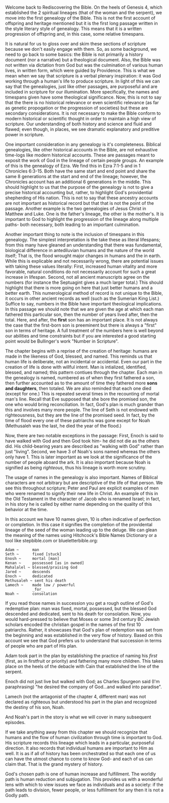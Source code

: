 Welcome back to Rediscovering the Bible.
On the heels of Genesis 4, which established the 2 spiritual lineages (that of the woman and the serpent), we move into the first genealogy of the Bible.
This is not the first account of offspring and heritage mentioned but it is the first long passage written in the style literary style of genealogy.
This means that it is a written progression of offspring and, in this case, some relative timespans.

It is natural for us to gloss over and skim these sections of scripture because we don't easily engage with them.
So, as some background, we need to go back to some basics: the Bible is not primarily a history document (nor a narrative) but a theological document.
Also, the Bible was not written via dictation from God but was the culmination of various human lives, in written form, which were guided by Providence.
This is what we mean when we say that scripture is a verbal plenary inspiration: it was God working through a human's life to produce scripture.
In light of this we can say that the genealogies, just like other passages, are purposeful and are included in scripture for our illumination.
More specifically, the names and timespans given have some theological significance.
Now, this is not to say that the there is no historical relevance or even scientific relevance (as far as genetic propogation or the progression of societies) but these are secondary considerations.
It is not necessary to make the Bible conform to modern historical or scientific thought in order to maintain a high view of scripture.
Our understanding of both history and science and fluid and flawed; even though, in places, we see dramatic explanatory and preditive power in scripture.

One important consideration in any genealogy is it's completeness.
Biblical genealogies, like other historical accounts in the Bible, are not exhaustive time-logs like modern historical accounts.
These are passages meant to exposit the work of God in the lineage of certain people groups.
An example of this is the genealogy of Ezra.
We find this in Ezra 7:1-5 and in 1 Chronicles 6:3-15.
Both have the same start and end point and share the same 8 generations at the start and end of the lineage; however, the Chronicles account has an additional 6 generations in the middle.
This should highlight to us that the purpose of the genealogy is not to give a precise historical accounting but, rather, to highlight God's providential shepherding of His nation.
This is not to say that these ancestry accounts are not important as historical record but that that is not the point of the passage.
Another example is the two genealogies of Jesus Christ in Matthew and Luke.
One is the father's lineage, the other is the mother's.
It is important to God to highlight the progression of the lineage along multiple paths- both necessary, both leading to an important culmination.

Another important thing to note is the inclusion of timespans in this genealogy.
The simplest interpretation is the take these as literal lifespans; from this many have gleaned an understanding that there was fundamental, biological difference in antediluvian humans and the nature of the world itself;
That is, the flood wrought major changes in humans and the in earth.
While this is explicable and not necessarily wrong, there are potential issues with taking these values literally:
First, increased human vitality and more favorable, natural conditions do not necessarily account for such a great increase in lifespan.
Second, not all ancient manuscripts agree on the numbers (for instance the Septuagint gives a much larger total.)
This should highlight that there is more going on here that just better humans and a better earth.
This numerological method of record is not unique to the Bible, it occurs in other ancient records as well (such as the Sumerian King List.)
Suffice to say, numbers in the Bible have important theological implications.
In this passage we should note that we are given the age at which each man fathered this particular son, then the number of years lived after, then the total.
Here, and after, the __first__ son has an important place.
It is not always the case that the first-born son is preeminent but there is always a "first" son in terms of heritage.
A full treatment of the numbers here is well beyond our abilities and time constraints but if you are interested a good starting point would be Bullinger's work "Number in Scripture".


The chapter begins with a reprise of the creation of heritage: humans are made in the likeness of God, blessed, and named.
This reminds us that human life is deliberate, not an incidental or accidental.
Even our part in the creation of life is done with willful intent.
Man is intialized, identified, blessed, and named; this pattern contiues through the chapter.
Each man in the genealogy is named, numbered as of when they first fathered a son, then further accounted as to the amount of time they fathered more __sons and daughters__, then totaled.
We are also reminded that each one died (except for one.)
This is repeated several times in the recounting of mortal man's line.
Recall that Eve supposed that she bore the promised son, the one who would bring reconciliation.
In fact, God's plan is much grander than this and involves many more people.
The line of Seth is not endowed with righteousness, but they are the line of the promised seed.
In fact, by the time of flood every one of these patriarchs was gone except for Noah (Methusaleh was the last, he died the year of the flood.)

Now, there are two notable exceptions in the passage:
First, Enoch is said to have walked with God and then God took him- he did not die as the others did.
His child-bearing years are described as "walking with God" rather than just "living".
Second, we have 3 of Noah's sons named whereas the others only have 1.
This is later important as we look at the significance of the number of people aboard the ark.
It is also important because Noah is signified as being _righteous_, thus his lineage is worth more scrutiny.

The usage of names in the genealogy is also important.
Names of Biblical characters are not arbitrary but are descriptive of the life of that person.
We see this throughout scripture; Peter and Paul are explicit examples of men who were renamed to signify their new life in Christ.
An example of this in the Old Testament in the character of Jacob who is renamed Israel; in fact, in his story he is called by either name depending on the quality of this behavior at the time.

In this account we have 10 names given, 10 is often indicative of perfection or completion.
In this case it signifies the completion of the providental lineage of the seed of the woman leading up to the deluge.
We can glean the meaning of the names using Hitchcock's Bible Names Dictionary or a tool like stepbible.com or blueletterbible.org:

	Adam ~		man
	Seth ~		fixed [stuck]
	Enosh ~		mortal [man]
	Kenan ~		possessed [as in owned]
	Mahalalel ~	blessed/praising God
	Jared ~		descends
	Enoch ~		dedicated
	Methusaleh ~ sent his death
	Lamech ~	made low / powerful
				_for_
	Noah ~		consolation

If you read those names in succession you get a rough outline of God's redemptive plan: man was fixed, mortal, possessed, but the blessed God descended and dedicated, sent to his death for consolation.
Now, you would hard-pressed to believe that Moses or some 3rd century BC Jewish scholars encoded the christian gospel in the names of the first 10 patriarchs.
Rather, it showcases that God's plan of redemption was set from the beginning and was established in the very flow of history.
Based on this account we see that God prefers us to understand that succession in terms of people who are part of His plan.

Adam took part in the plan by establishing the practice of naming his _first_ (first, as in firstfruit or priority) and fathering many more children.
This takes place on the heels of the debacle with Cain that established the line of the serpent.

Enoch did not just live but walked with God; as Charles Spurgeon said (I'm paraphrasing) "he desired the company of God...and walked into paradise".

Lamech (not the antagonist of the chapter 4, different man) was not declared as righteous but understood his part in the plan and recognized the destiny of his son, Noah.

And Noah's part in the story is what we will cover in many subsequent episodes.

If we take anything away from this chapter we should recognize that humans and the flow of human civilization through time is important to God.
His scripture records this lineage which leads in a particular, purposeful direction.
It also records that individual humans are important to Him as well.
It is as if all of history has been orchestrated so that each one of us can have the utmost chance to come to know God- and each of us can claim that.
That is the grand mystery of history.

God's chosen path is one of human increase and fulfillment.
The worldly path is human reduction and subjugation.
This provides us with a wonderful lens with which to view issues we face as individuals and as a society: if the path leads to division, fewer people, or less fulfillment for any then it is not a Godly path.